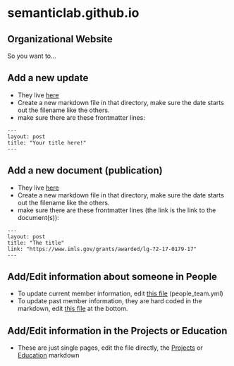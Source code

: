 # semanticlab.github.io
Organizational Website
---
So you want to...


## Add a new update
* They live [here](https://github.com/SemanticLab/semanticlab.github.io/tree/master/updates/_posts)
* Create a new markdown file in that directory, make sure the date starts out the filename like the others.
* make sure there are these frontmatter lines:
```
---
layout: post
title: "Your title here!"
---
```
## Add a new document (publication)
* They live [here](https://github.com/SemanticLab/semanticlab.github.io/tree/master/documents/_posts)
* Create a new markdown file in that directory, make sure the date starts out the filename like the others.
* make sure there are these frontmatter lines (the link is the link to the document(s)):
```
---
layout: post
title: "The title"
link: "https://www.imls.gov/grants/awarded/lg-72-17-0179-17"
---
```

## Add/Edit information about someone in People
* To update current member information, edit [this file](https://github.com/SemanticLab/semanticlab.github.io/blob/master/_data/people_team.yml) (people_team.yml)
* To update past member information, they are hard coded in the markdown, edit [this file](https://github.com/SemanticLab/semanticlab.github.io/blob/master/people.md) at the bottom.

## Add/Edit information in the Projects or Education
* These are just single pages, edit the file directly, the [Projects](https://github.com/SemanticLab/semanticlab.github.io/blob/master/projects.md) or [Education](https://github.com/SemanticLab/semanticlab.github.io/blob/master/education.md) markdown



